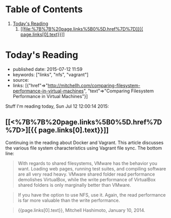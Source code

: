 
# Table of Contents

1.  [Today's Reading](#todays-reading)
    1.  [[[file:%7B%7B%20page.links%5B0%5D.href%7D%7D][{{ page.links[0].text}}]]](#page.links0.text)


<a id="todays-reading"></a>

# Today's Reading

-   published date: 2015-07-12 11:59
-   keywords: ["links", "nfs", "vagrant"]
-   source:
-   links: [{"href"=>"<http://mitchellh.com/comparing-filesystem-performance-in-virtual-machines>", "text"=>"Comparing Filesystem Performance in Virtual Machines"}]

Stuff I'm reading today, Sun Jul 12 12:00:14 2015:


<a id="page.links0.text"></a>

## [[<%7B%7B%20page.links%5B0%5D.href%7D%7D>][{{ page.links[0].text}}]]

Continuing in the reading about Docker and Vagrant. This article discusses the various file system characteristics using Vagrant file sync. The bottom line:

> With regards to shared filesystems, VMware has the behavior you want. Loading web pages, running test suites, and compiling software are all very read heavy. VMware shared folder read performance demolishes VirtualBox, while the write performance of VirtualBox shared folders is only marginally better than VMware.

> If you have the option to use NFS, use it. Again, the read performance is far more valuable than the write performance.

> 
> 
> <div class="HTML">
> <footer>
> 
> </div>
> 
> {{page.links[0].text}}, Mitchell Hashimoto, January 10, 2014.
> 
> <div class="HTML">
> </footer>
> 
> </div>

